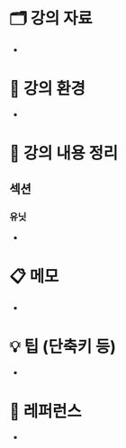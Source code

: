 # 🗂 강의 자료

- 

# 🌈 강의 환경

- 

# 📝 강의 내용 정리

## 섹션

### 유닛

- 

# 📋 메모

- 

# 💡 팁 (단축키 등)

- 

# 🔗 레퍼런스

-
